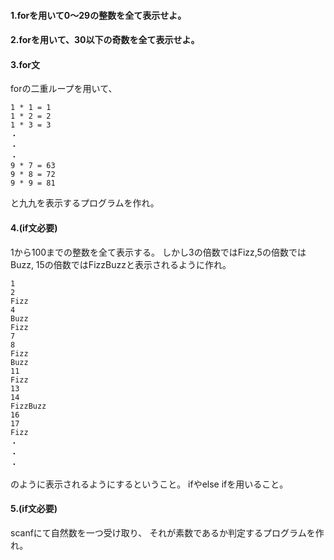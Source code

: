 #### 1.forを用いて0～29の整数を全て表示せよ。

#### 2.forを用いて、30以下の奇数を全て表示せよ。

#### 3.for文
forの二重ループを用いて、
```
1 * 1 = 1
1 * 2 = 2
1 * 3 = 3
・
・
・
9 * 7 = 63
9 * 8 = 72
9 * 9 = 81
```
と九九を表示するプログラムを作れ。

#### 4.(if文必要)
1から100までの整数を全て表示する。
しかし3の倍数ではFizz,5の倍数ではBuzz,
15の倍数ではFizzBuzzと表示されるように作れ。
```
1
2
Fizz
4
Buzz
Fizz
7
8
Fizz
Buzz
11
Fizz
13
14
FizzBuzz
16
17
Fizz
・
・
・
```
のように表示されるようにするということ。
ifやelse ifを用いること。


#### 5.(if文必要)
scanfにて自然数を一つ受け取り、
それが素数であるか判定するプログラムを作れ。
